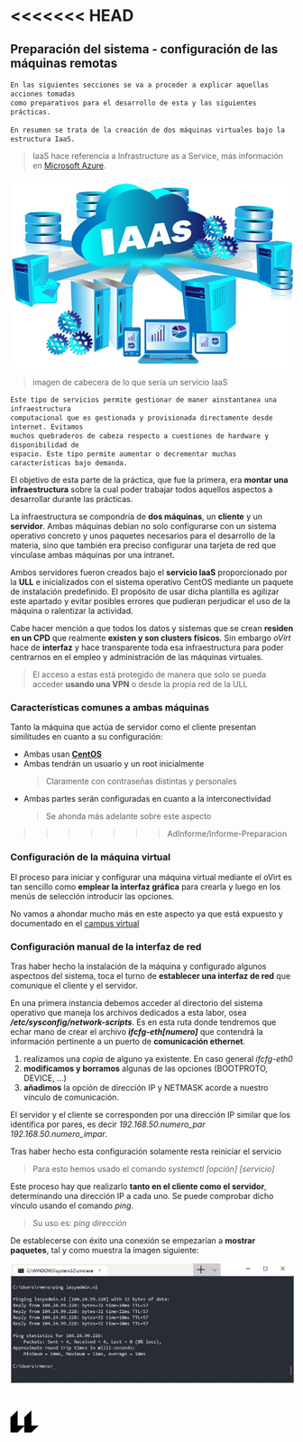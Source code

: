 <<<<<<< HEAD
=======
## Preparación del sistema - configuración de las máquinas remotas
    En las siguientes secciones se va a proceder a explicar aquellas acciones tomadas
    como preparativos para el desarrollo de esta y las siguientes prácticas.

    En resumen se trata de la creación de dos máquinas virtuales bajo la estructura IaaS.
> IaaS hace referencia a Infrastructure as a Service, más información en [Microsoft Azure](https://azure.microsoft.com/en-us/overview/what-is-iaas/).


![iaas image](IAAS.jpg "imagen de cabecera sobre IaaS")
> imagen de cabecera de lo que sería un servicio IaaS

    Este tipo de servicios permite gestionar de maner ainstantanea una infraestructura 
    computacional que es gestionada y provisionada directamente desde internet. Evitamos
    muchos quebraderos de cabeza respecto a cuestiones de hardware y disponibilidad de 
    espacio. Este tipo permite aumentar o decrementar muchas características bajo demanda.

El objetivo de esta parte de la práctica, que fue la primera, era **montar una infraestructura** 
sobre la cual poder trabajar todos aquellos aspectos a desarrollar durante las prácticas.

La infraestructura se compondría de **dos máquinas**, un **cliente** y un **servidor**. Ambas 
máquinas debían no solo configurarse con un sistema operativo concreto y unos paquetes 
necesarios para el desarrollo de la materia, sino que también era preciso configurar una 
tarjeta de red que vinculase ambas máquinas por una intranet. 

Ambos servidores fueron creados bajo el **servicio IaaS** proporcionado por la **ULL** e 
inicializados con el sistema operativo CentOS mediante un paquete de instalación predefinido.
El propósito de usar dicha plantilla es agilizar este apartado y  evitar posibles errores que
pudieran perjudicar el uso de la máquina o ralentizar la actividad.

Cabe hacer mención a que todos los datos y sistemas que se crean **residen en un CPD** que 
realmente **existen y son clusters físicos**. Sin embargo *oVirt* hace de **interfaz** y hace 
transparente toda esa infraestructura para poder centrarnos en el empleo y administración de 
las máquinas virtuales.
> El acceso a estas está protegido de manera que solo se pueda acceder **usando una VPN** o desde 
> la propia red de la ULL

### Características comunes a ambas máquinas

Tanto la máquina que actúa de servidor como el cliente presentan similitudes en cuanto a su 
configuración:
- Ambas usan [**CentOS**](https://www.centos.org/ "link a la página oficial de CentOS")
- Ambas tendrán un usuario y un root inicialmente
    > Claramente con contraseñas distintas y personales
- Ambas partes serán configuradas en cuanto a la interconectividad
    > Se ahonda más adelante sobre este aspecto
>>>>>>> AdInforme/Informe-Preparacion


### Configuración de la máquina virtual

El proceso para iniciar y configurar una máquina virtual mediante el oVirt es tan sencillo 
como **emplear la interfaz gráfica** para crearla y luego en los menús de selección introducir
las opciones. 

No vamos a ahondar mucho más en este aspecto ya que está expuesto y documentado en el
[campus virtual](https://campusvirtual.ull.es/1920/pluginfile.php/253251/mod_resource/content/3/ull-cloud.pdf)


### Configuración manual de la interfaz de red

Tras haber hecho la instalación de la máquina y configurado algunos aspectoos del sistema, toca el turno de **establecer una interfaz de red** que comunique el cliente y el servidor.

En una primera instancia debemos acceder al directorio del sistema operativo que maneja los 
archivos dedicados a esta labor, osea  ***/etc/sysconfig/network-scripts***. Es en esta ruta 
donde tendremos que echar mano de crear el archivo  ***ifcfg-eth[numero]***  que contendrá la 
información pertinente a un puerto de **comunicación ethernet**.
1. realizamos una *copia* de alguno ya existente. En caso general *ifcfg-eth0*
2. **modificamos y borramos** algunas de las opciones (BOOTPROTO, DEVICE, ...)
3. **añadimos** la opción de dirección IP y NETMASK acorde a nuestro vínculo de comunicación.

El servidor y el cliente se corresponden por una dirección IP similar que los identifica por pares, es decir  *192.168.50.numero_par*  *192.168.50.numero_impar*.

Tras haber hecho esta configuración solamente resta reiniciar el servicio
> Para esto hemos usado el comando *systemctl [opción] [servicio]*


Este proceso hay que realizarlo **tanto en el cliente como el servidor**, determinando una 
dirección IP a cada uno. Se puede comprobar dicho vínculo usando el comando *ping*.
> Su uso es: *ping dirección*

De establecerse con éxito una conexión se empezarían a **mostrar paquetes**, tal y como muestra la imagen siguiente:

![ping example](descargar.jfif "ejemplo de resultado exitoso de ping")



<br>

![logo](icono-ull-negro.png)